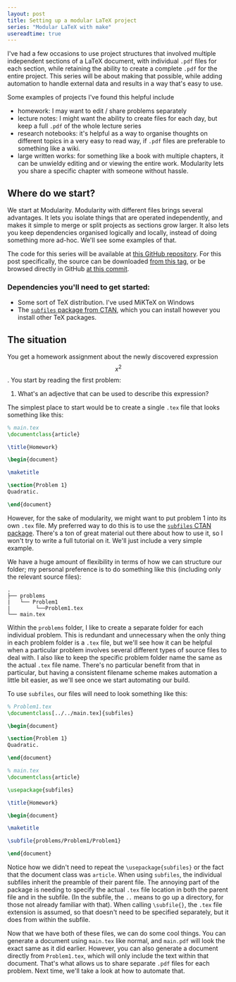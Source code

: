 ```yaml
---
layout: post
title: Setting up a modular LaTeX project
series: "Modular LaTeX with make"
usereadtime: true
---
```

I've had a few occasions to use project structures that involved multiple independent sections of a
LaTeX document, with individual `.pdf` files for each section, while retaining the ability to create a complete `.pdf`
for the entire project. This series will be about making that possible, while adding automation to handle external data
and results in a way that's easy to use.

Some examples of projects I've found this helpful include
* homework: I may want to edit / share problems separately
* lecture notes: I might want the ability to create files for each day, but keep a full `.pdf` of the whole lecture
series
* research notebooks: it's helpful as a way to organise thoughts on different topics in a very easy to read way, if
`.pdf` files are preferable to something like a wiki.
* large written works: for something like a book with multiple chapters, it can be unwieldy editing and or viewing the
entire work. Modularity lets you share a specific chapter with someone without hassle.

## Where do we start?

We start at Modularity.
Modularity with different files brings several advantages. It lets you isolate things that are operated independently,
and makes it simple to merge or split projects as sections grow larger. It also lets you keep dependencies organised
logically and locally, instead of doing something more ad-hoc. We'll see some examples of that.

The code for this series will be available at [this GitHub repository](https://github.com/dmallubhotla/modular_latex/).
For this post specifically, the source can be downloaded
[from this tag](https://github.com/dmallubhotla/modular_latex/releases/tag/part1), or be browsed directly in GitHub
[at this commit](https://github.com/dmallubhotla/modular_latex/tree/4445ffb73cea4b99b75470f2ba2ce3e48fe67584).

### Dependencies you'll need to get started:
* Some sort of TeX distribution. I've used MiKTeX on Windows
* The [`subfiles` package from CTAN](https://ctan.org/pkg/subfiles?lang=en), which you can install however you install
other TeX packages.

## The situation

You get a homework assignment about the newly discovered expression $$x^2$$. You start by reading the first problem:
1. What's an adjective that can be used to describe this expression?

The simplest place to start would be to create a single `.tex` file that looks something like this:
```tex
% main.tex
\documentclass{article}

\title{Homework}

\begin{document}

\maketitle

\section{Problem 1}
Quadratic.

\end{document}
```

However, for the sake of modularity, we might want to put problem 1 into its own `.tex` file. My preferred way to do this
is to use the [`subfiles` CTAN package](https://ctan.org/pkg/subfiles?lang=en). There's a ton of great material out
there about how to use it, so I won't try to write a full tutorial on it. We'll just include a very simple example.

We have a huge amount of flexibility in terms of how we can structure our folder; my personal preference is to do
something like this (including only the relevant source files):
```
.
├── problems
|   └── Problem1
|        └──Problem1.tex
└── main.tex
```
Within the `problems` folder, I like to create a separate folder for each individual problem. This is redundant and
unnecessary when the only thing in each problem folder is a `.tex` file, but we'll see how it can be helpful when a
particular problem involves several different types of source files to deal with. I also like to keep the specific
problem folder name the same as the actual `.tex` file name. There's no particular benefit from that in particular,
but having a consistent filename scheme makes automation a little bit easier, as we'll see once we start automating our
build.

To use `subfiles`, our files will need to look something like this:
```tex
% Problem1.tex
\documentclass[../../main.tex]{subfiles}

\begin{document}

\section{Problem 1}
Quadratic.

\end{document}
```

```tex
% main.tex
\documentclass{article}

\usepackage{subfiles}

\title{Homework}

\begin{document}

\maketitle

\subfile{problems/Problem1/Problem1}

\end{document}
```

Notice how we didn't need to repeat the `\usepackage{subfiles}` or the fact that the document class was `article`. When
using `subfiles`, the individual subfiles inherit the preamble of their parent file. The annoying part of the package
is needing to specify the actual `.tex` file location in both the parent file and in the subfile. (In the subfile, the
`..` means to go up a directory, for those not already familiar with that). When calling `\subfile{}`, the `.tex` file
extension is assumed, so that doesn't need to be specified separately, but it does from within the subfile.

Now that we have both of these files, we can do some cool things. You can generate a document using `main.tex` like normal,
and `main.pdf` will look the exact same as it did earlier. However, you can also generate a document directly from
`Problem1.tex`, which will only include the text within that document. That's what allows us to share separate `.pdf`
files for each problem. Next time, we'll take a look at how to automate that.